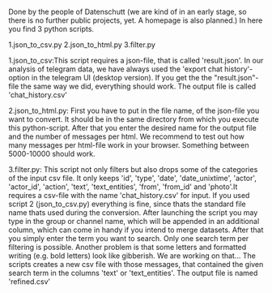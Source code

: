 Done by the people of Datenschutt (we are kind of in an early stage, so there is
no further public projects, yet. A homepage is also planned.)
In here you find 3 python scripts.

1.json_to_csv.py
2.json_to_html.py
3.filter.py

1.json_to_csv:This script requires a json-file, that is called 'result.json'. 
In our analysis of telegram data, we have always used the 'export chat history'-option in the telegram UI (desktop version). If you get the the "result.json"-file 
the same way we did, everything should work. The output file is called 'chat_history.csv'

2.json_to_html.py: First you have to put in the file name, of the json-file you want to convert. It should be in the same directory from which you execute this python-script. After that you enter the desired name for the output file and the number of messages per html. We recommend  to test out how many messages per html-file work in your browser. Something between 5000-10000 should work. 

3.filter.py:  This script not only filters but also drops some of the categories of the input csv file. It only keeps 'id', 'type', 'date', 'date_unixtime', 'actor', 'actor_id', 'action',  'text', 'text_entities', 'from', 'from_id' and 'photo'.It requires a csv-file with the name 'chat_history.csv' for input. If you used script 2 (json_to_csv.py) everything is fine, since thats the standard file name thats used during the conversion.
After launching the script you may type in the group or channel name, which will be appended in an additional column, which can come in handy if you intend to merge datasets. After that you simply enter the term you want to search. Only one search term per filtering is possible. Another problem is that some letters and formatted writing (e.g. bold letters) look like gibberish. We are working on that... The scripts creates a new csv file with those messages, that contained the given search term in the columns 'text' or 'text_entities'. The output file is named 'refined.csv'
